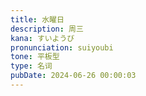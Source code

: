 ```yaml
---
title: 水曜日
description: 周三
kana: すいようび
pronunciation: suiyoubi
tone: 平板型
type: 名词
pubDate: 2024-06-26 00:00:03
---
```

